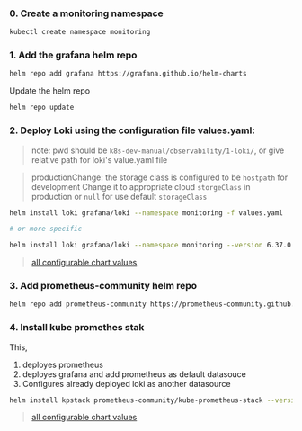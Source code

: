 ### 0. Create a monitoring namespace

```bash
kubectl create namespace monitoring
```

### 1. Add the grafana helm repo

```bash
helm repo add grafana https://grafana.github.io/helm-charts
```

Update the helm repo

```bash
helm repo update
```

### 2. Deploy Loki using the configuration file values.yaml:

> note: pwd should be `k8s-dev-manual/observability/1-loki/`, or give relative path for loki's value.yaml file

> productionChange: the storage class is configured to be `hostpath` for development
> Change it to appropriate cloud `storgeClass` in production or `null` for use default `storageClass`

```bash
helm install loki grafana/loki --namespace monitoring -f values.yaml

# or more specific

helm install loki grafana/loki --namespace monitoring --version 6.37.0 --values k8s-dev-manual/observability/2-loki/values.yaml
```

> [all configurable chart values]("https://github.com/grafana/loki/blob/main/production/helm/loki/values.yaml")

### 3. Add prometheus-community helm repo

```bash
helm repo add prometheus-community https://prometheus-community.github.io/helm-charts
```

### 4. Install kube promethes stak

This,

1. deployes prometheus
2. deployes grafana and add prometheus as default datasouce
3. Configures already deployed loki as another datasource

```bash
helm install kpstack prometheus-community/kube-prometheus-stack --version 77.0.2 --namespace monitoring --values {change: relative path}/values.yaml
```

> [all configurable chart values]("https://github.com/prometheus-community/helm-charts/blob/main/charts/kube-prometheus-stack/values.yaml")
